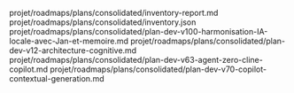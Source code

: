 projet/roadmaps/plans/consolidated/inventory-report.md
projet/roadmaps/plans/consolidated/inventory.json
projet/roadmaps/plans/consolidated/plan-dev-v100-harmonisation-IA-locale-avec-Jan-et-memoire.md
projet/roadmaps/plans/consolidated/plan-dev-v12-architecture-cognitive.md
projet/roadmaps/plans/consolidated/plan-dev-v63-agent-zero-cline-copilot.md
projet/roadmaps/plans/consolidated/plan-dev-v70-copilot-contextual-generation.md
